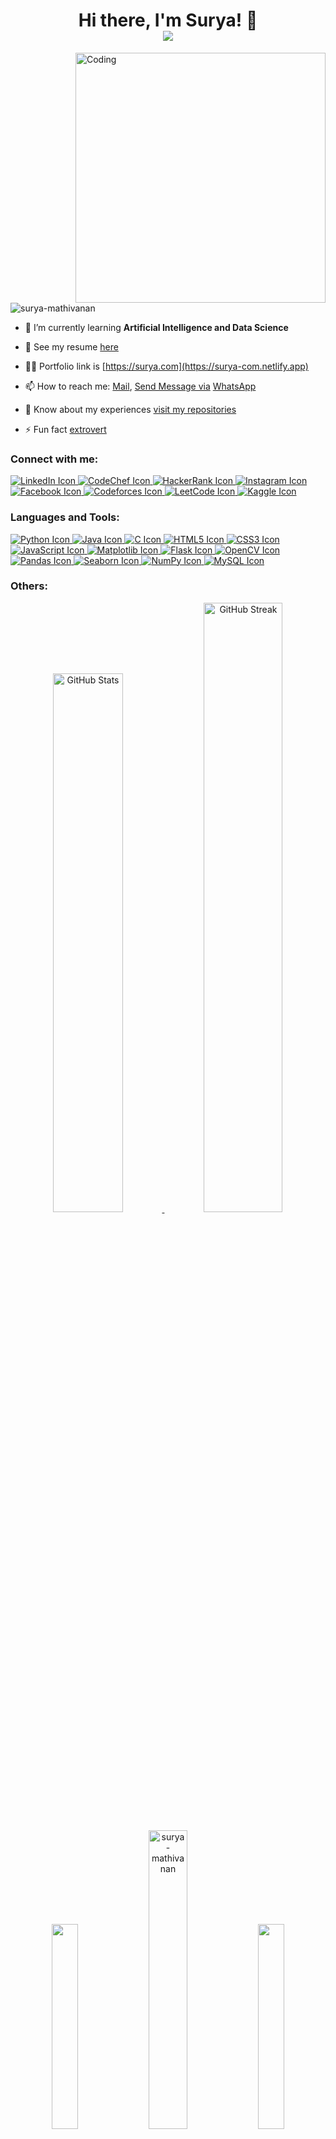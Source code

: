 <h1 align="center">
  Hi there, I'm Surya! 👋
  <br />
  <a href="https://github.com/surya-mathivanan">
    <img src="https://readme-typing-svg.herokuapp.com?font=Roboto+Mono&color=%230D6EFD&size=25&center=true&vCenter=true&width=500&lines=Frontent+Developer;Full+Stack+Developer;MERN+Stack+Developer;Artificial+Intelligence+Student;Data+Science+Enthusiast;Python+Developer;Open-Source+Contributor;Problem+Solver;Hard+Worker" />
  </a>
</h1>
<img align="right" alt="Coding" width="400" src="https://camo.githubusercontent.com/2366b34bb903c09617990fb5fff4622f3e941349e846ddb7e73df872a9d21233/68747470733a2f2f63646e2e6472696262626c652e636f6d2f75736572732f3733303730332f73637265656e73686f74732f363538313234332f6176656e746f2e676966"

<p align="left"> <img src="https://komarev.com/ghpvc/?username=surya-mathivanan&label=Profile%20views&color=0e75b6&style=flat" alt="surya-mathivanan" /> </p>

- 🌱 I’m currently learning **Artificial Intelligence and Data Science**
- 📄 See my resume [here](https://drive.google.com/file/d/1YONLZcecEoN6yHalapCUkgGOtwjgbrPb/view?usp=sharing)

- 👨‍💻 Portfolio link is [https://surya.com](https://surya-com.netlify.app)

- <p>📫 How to reach me: 
  <a href="mailto:msuryamsurya2003@gmail.com">Mail</a>, 
  <a href="sms:+919344859103">Send Message via</a>
  <a href="https://wa.me/919344859103">WhatsApp</a>
</p>

- 📄 Know about my experiences [visit my repositories](https://github.com/Surya-Mathivanan?tab=repositories)

- ⚡ Fun fact [extrovert](https://drive.google.com/file/d/1BHF6VKWZybi5hTRm11231NXQ_1vH-iX4/view?usp=sharing)

<h3 align="left">Connect with me:</h3>
<p align="left">
    <a href="https://www.linkedin.com/in/surya--mathivanan" target="blank">
        <img src="https://img.shields.io/badge/LinkedIn-0A66C2?style=for-the-badge&logo=linkedin&logoColor=white" alt="LinkedIn Icon" />
    </a>
    <a href="https://www.codechef.com/users/surya_mathi" target="blank">
        <img src="https://img.shields.io/badge/CodeChef-5B4638?style=for-the-badge&logo=codechef&logoColor=white" alt="CodeChef Icon" />
    </a>
    <a href="https://www.hackerrank.com/surya_mathivanan" target="blank">
        <img src="https://img.shields.io/badge/HackerRank-2EC866?style=for-the-badge&logo=hackerrank&logoColor=white" alt="HackerRank Icon" />
    </a>
    <a href="https://instagram.com/surya__.x._" target="blank">
        <img src="https://img.shields.io/badge/Instagram-9B4F96?style=for-the-badge&logo=instagram&logoColor=white" alt="Instagram Icon" />
    </a>
    <a href="https://fb.com/surya" target="blank">
        <img src="https://img.shields.io/badge/Facebook-1877F2?style=for-the-badge&logo=facebook&logoColor=white" alt="Facebook Icon" />
    </a>
    <a href="https://codeforces.com/profile/surya_mathivanan" target="blank">
        <img src="https://img.shields.io/badge/Codeforces-1F8ACB?style=for-the-badge&logo=codeforces&logoColor=white" alt="Codeforces Icon" />
    </a>
    <a href="https://www.leetcode.com/surya_mathivanan" target="blank">
        <img src="https://img.shields.io/badge/LeetCode-F6C200?style=for-the-badge&logo=leet-code&logoColor=white" alt="LeetCode Icon" />
    </a>
    <a href="https://kaggle.com/surya-ai&ds" target="blank">
        <img src="https://img.shields.io/badge/Kaggle-20BEFF?style=for-the-badge&logo=kaggle&logoColor=white" alt="Kaggle Icon" />
    </a>     
</p>


<h3 align="left">Languages and Tools:</h3>
<p align="left">
    <a href="https://github.com/surya-mathivanan">
        <img src="https://img.shields.io/badge/-Python-3776AB?style=for-the-badge&logo=python&logoColor=white" alt="Python Icon" />
    </a>
    <a href="https://www.java.com" target="_blank" rel="noreferrer">
        <img src="https://img.shields.io/badge/-Java-FF0000?style=for-the-badge&logo=java&logoColor=white" alt="Java Icon" />
    </a>
    <a href="https://www.cprogramming.com/" target="_blank" rel="noreferrer">
        <img src="https://img.shields.io/badge/-C-00599C?style=for-the-badge&logo=c&logoColor=white" alt="C Icon" />
    </a>
    <a href="https://www.w3.org/html/" target="_blank" rel="noreferrer">
        <img src="https://img.shields.io/badge/-HTML5-FF5722?style=for-the-badge&logo=html5&logoColor=white" alt="HTML5 Icon" />
    </a>
    <a href="https://www.w3schools.com/css/" target="_blank" rel="noreferrer">
        <img src="https://img.shields.io/badge/-CSS3-005A9C?style=for-the-badge&logo=css3&logoColor=white" alt="CSS3 Icon" />
    </a>
    <a href="https://developer.mozilla.org/en-US/docs/Web/JavaScript" target="_blank" rel="noreferrer">
        <img src="https://img.shields.io/badge/-JavaScript-FFD700?style=for-the-badge&logo=javascript&logoColor=black" alt="JavaScript Icon" />
    </a>
    <a href="https://matplotlib.org/" target="_blank" rel="noreferrer">
        <img src="https://img.shields.io/badge/-Matplotlib-32CD32?style=for-the-badge&logo=matplotlib&logoColor=white" alt="Matplotlib Icon" />
    </a>
    <a href="https://flask.palletsprojects.com/" target="_blank" rel="noreferrer">
        <img src="https://img.shields.io/badge/-Flask-660000?style=for-the-badge&logo=flask&logoColor=white" alt="Flask Icon" />
    </a>
    <a href="https://opencv.org/" target="_blank" rel="noreferrer">
        <img src="https://img.shields.io/badge/-OpenCV-5C3EE8?style=for-the-badge&logo=opencv&logoColor=white" alt="OpenCV Icon" />
    </a>
    <a href="https://pandas.pydata.org/" target="_blank" rel="noreferrer">
        <img src="https://img.shields.io/badge/-Pandas-2D3241?style=for-the-badge&logo=pandas&logoColor=white" alt="Pandas Icon" />
    </a>
    <a href="https://seaborn.pydata.org/" target="_blank" rel="noreferrer">
        <img src="https://img.shields.io/badge/-Seaborn-9E5B6B?style=for-the-badge&logo=seaborn&logoColor=white" alt="Seaborn Icon" />
    </a>
    <a href="https://numpy.org/" target="_blank" rel="noreferrer">
        <img src="https://img.shields.io/badge/-NumPy-013243?style=for-the-badge&logo=numpy&logoColor=white" alt="NumPy Icon" />
    </a>
    <a href="https://www.mysql.com/" target="_blank" rel="noreferrer">
        <img src="https://img.shields.io/badge/-MySQL-4479A1?style=for-the-badge&logo=mysql&logoColor=white" alt="MySQL Icon" />
    </a>
</p>


<h3 align="left">Others:</h3>
<p align="center">
  <!-- GitHub Stats -->
  <a href="https://github.com/surya-mathivanan">
      <img src="https://github-readme-stats.vercel.app/api?username=surya-mathivanan&show_icons=true&theme=radical" width="47%" alt="GitHub Stats" />
  </a>
  <a href="https://github.com/surya-mathivanan">
      <img src="https://streak-stats.demolab.com/?user=surya-mathivanan&theme=radical" alt="GitHub Streak" width="50%" />
  </a>

</p>

<p style="text-align: center;">
  <img src="https://media4.giphy.com/media/v1.Y2lkPTc5MGI3NjExdnlnZ2E0bXFqMXcyYmoybHZsN3g1anNhbmVyOWlzNTNuMzR6cjc0ayZlcD12MV9pbnRlcm5hbF9naWZfYnlfaWQmY3Q9Zw/UQ25FULQkgfwALbzpR/giphy.webp" width="29%" />
  <img src="https://github-readme-stats.vercel.app/api/top-langs?username=surya-mathivanan&show_icons=true&locale=en&layout=compact&theme=radical" alt="surya-mathivanan" width="35%" />
  <img src="https://media4.giphy.com/media/v1.Y2lkPTc5MGI3NjExdnlnZ2E0bXFqMXcyYmoybHZsN3g1anNhbmVyOWlzNTNuMzR6cjc0ayZlcD12MV9pbnRlcm5hbF9naWZfYnlfaWQmY3Q9Zw/UQ25FULQkgfwALbzpR/giphy.webp" width="29%" />
</p>
<p align="center">
  <a href="https://github.com/surya-mathivanan">
    <img src="https://github-readme-activity-graph.vercel.app/graph?username=surya-mathivanan&theme=github" width="98%" />
  </a>
</p>





